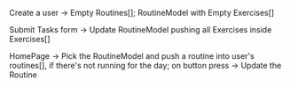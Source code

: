 Create a user -> Empty Routines[]; RoutineModel with Empty Exercises[]

Submit Tasks form -> Update RoutineModel pushing all Exercises inside Exercises[]

HomePage -> Pick the RoutineModel and push a routine into user's routines[], if there's not running for the day; on button press -> Update the Routine